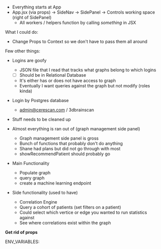 - Everything starts at App
- App.jsx (via props) -> SideNav -> SidePanel -> Controls working space (right of SidePanel)
	- All workers / helpers function by calling _something_ in JSX

What I could do:
- Change Props to Context so we don't have to pass them all around

Few other things:
- Logins are goofy
	- JSON file that I read that tracks what graphs belong to which logins
	- [ ] Should be in Relational Database
	- It's either has or does not have access to graph
	- Eventually I want queries against the graph but not modify (roles kinda)
- Login by Postgres database
	- admin@cerescan.com / 3dbrainscan
- Stuff needs to be cleaned up
- Almost everything is ran out of (graph management side panel)
	- Graph management side panel is gross
	- Bunch of functions that probably don't do anything
	- Shane had plans but did not go through with most
	- showRecommendPatient should probably go

- Main Functionality
	- Populate graph
	- query graph
	- create a machine learning endpoint
- Side functionality (used to have)
	- Correlation Engine
	- Query a cohort of patients (set filters on a patient)
	- Could select which vertice or edge you wanted to run statistics against
	- See where correlations exist within the graph

__Get rid of props__

ENV_VARIABLES: